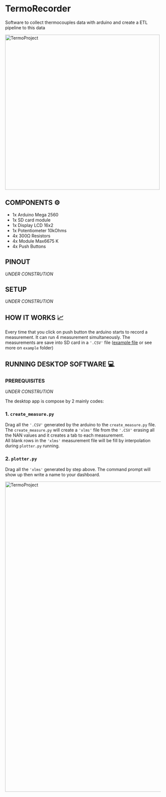 # TermoRecorder
Software to collect thermocouples data with arduino and create a ETL pipeline to this data

<img src="https://i.postimg.cc/4xnSqn5J/termo2.jpg" alt="TermoProject" width="500"/>

## COMPONENTS :gear: 

- 1x Arduino Mega 2560
- 1x SD card module 
- 1x Display LCD 16x2
- 1x Potentiometer 10kOhms
- 4x 300Ω Resistors 
- 4x Module Max6675 K
- 4x Push Buttons

## PINOUT
*UNDER CONSTRUTION*

## SETUP
*UNDER CONSTRUTION*


## HOW IT WORKS :chart_with_upwards_trend:

Every time that you click on push button the arduino starts to record a measurement. It can run 4 measurement simultaneously. The measurements are save into SD card in a `'.CSV'` file ([example file](https://raw.githubusercontent.com/LincolnG4/TermoRecorder/master/examples/DADOS3.CSV) or see more on `example` folder)  

## RUNNING DESKTOP SOFTWARE :computer:

### PREREQUISITES 
*UNDER CONSTRUTION* 

The desktop app is compose by 2 mainly codes:  

### 1. `create_measure.py` 

Drag all the `'.CSV'` generated by the arduino to the `create_measure.py` file.  
The `create_measure.py` will create a `'xlms'` file from the `'.CSV'` erasing all the NAN values and it creates a tab to each measurement.  
All blank rows in the `'xlms'` measurement file will be fill by interpolation during `plotter.py` running.

### 2. `plotter.py`

Drag all the `'xlms'` generated by step above. The command prompt will show up then write a name to your dashboard. 

<img src="https://i.postimg.cc/wTnYHSB8/Capturar.png" alt="TermoProject" width="1000"/>





